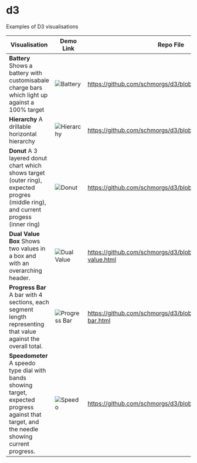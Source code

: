 # d3
Examples of D3 visualisations


| Visualisation | Demo Link | Repo File |
| --- | --- | --- |
| **Battery**  Shows a battery with customisabale charge bars which light up against a 100% target | ![Battery](https://github.com/schmorgs/d3/tree/master/images/battery.jpg) | https://github.com/schmorgs/d3/blob/master/battery.html |
| **Hierarchy**  A drillable horizontal hierarchy  | ![Hierarchy](https://github.com/schmorgs/d3/tree/master/images/hierarchy.jpg) | https://github.com/schmorgs/d3/blob/master/hierarchy.html | 
| **Donut**  A 3 layered donut chart which shows target (outer ring), expected progres (middle ring), and current progess (inner ring) | ![Donut](https://github.com/schmorgs/d3/tree/master/images/donut.jpg) | https://github.com/schmorgs/d3/blob/master/donut.html | 
| **Dual Value Box**  Shows two values in a box and with an overarching header. | ![Dual Value](https://github.com/schmorgs/d3/tree/master/images/dual-value.jpg) | https://github.com/schmorgs/d3/blob/master/dual-value.html |  
| **Progress Bar**  A bar with 4 sections, each segment length representing that value against the overall total. | ![Progress Bar](https://github.com/schmorgs/d3/tree/master/images/progress-bar.jpg) | https://github.com/schmorgs/d3/blob/master/progress-bar.html | 
| **Speedometer**  A speedo type dial with bands showing target, expected progress against that target, and the needle showing current progress. | ![Speedo](https://github.com/schmorgs/d3/tree/master/images/speedo.jpg) | https://github.com/schmorgs/d3/blob/master/speedo.html | 


